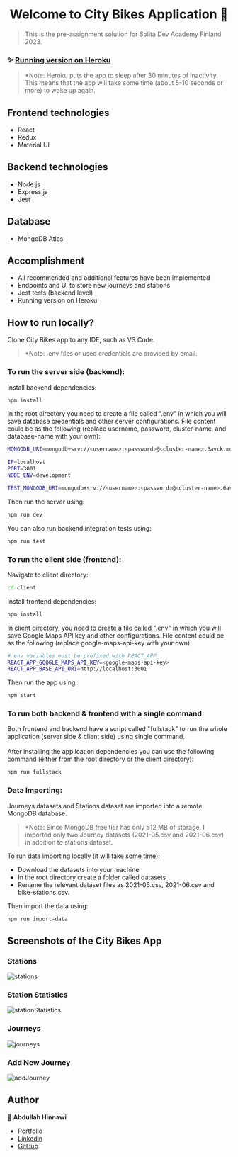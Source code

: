 <h1 align="center">Welcome to City Bikes Application 👋</h1>

> This is the pre-assignment solution for Solita Dev Academy Finland 2023.

### ✨ [Running version on Heroku](https://citybikes.herokuapp.com/)

> \*Note: Heroku puts the app to sleep after 30 minutes of inactivity. This means
> that the app will take some time (about 5-10 seconds or more) to wake up again.

## Frontend technologies

- React
- Redux
- Material UI

## Backend technologies

- Node.js
- Express.js
- Jest

## Database

- MongoDB Atlas

## Accomplishment

- All recommended and additional features have been implemented
- Endpoints and UI to store new journeys and stations
- Jest tests (backend level)
- Running version on Heroku

## How to run locally?

Clone City Bikes app to any IDE, such as VS Code.

> \*Note: .env files or used credentials are provided by email.

### To run the server side (backend):

Install backend dependencies:

```sh
npm install
```

In the root directory you need to create a file called ".env" in which you
will save database credentials and other server configurations. File content could be as
the following (replace username, password, cluster-name, and database-name with your own):

```sh
MONGODB_URI=mongodb+srv://<username>:<password>@<cluster-name>.6avck.mongodb.net/<database-name>?retryWrites=true&w=majority

IP=localhost
PORT=3001
NODE_ENV=development

TEST_MONGODB_URI=mongodb+srv://<username>:<password>@<cluster-name>.6avck.mongodb.net/<database-name>?retryWrites=true&w=majority
```

Then run the server using:

```sh
npm run dev
```

You can also run backend integration tests using:

```sh
npm run test
```

### To run the client side (frontend):

Navigate to client directory:

```sh
cd client
```

Install frontend dependencies:

```sh
npm install
```

In client directory, you need to create a file called ".env" in which you
will save Google Maps API key and other configurations. File content could be as
the following (replace google-maps-api-key with your own):

```sh
# env variables must be prefixed with REACT_APP_
REACT_APP_GOOGLE_MAPS_API_KEY=<google-maps-api-key>
REACT_APP_BASE_API_URI=http://localhost:3001
```

Then run the app using:

```sh
npm start
```

### To run both backend & frontend with a single command:

Both frontend and backend have a script called "fullstack" to run the whole
application (server side & client side) using single command. </br></br>
After installing the application dependencies you can use the following command (either from the root directory or the client directory):

```sh
npm run fullstack
```

### Data Importing:

Journeys datasets and Stations dataset are imported into a remote MongoDB database.

> \*Note: Since MongoDB free tier has only 512 MB of storage, I imported only two Journey datasets (2021-05.csv and 2021-06.csv) in addition to stations dataset.

To run data importing locally (it will take some time):
- Download the datasets into your machine
- In the root directory create a folder called datasets
- Rename the relevant dataset files as 2021-05.csv, 2021-06.csv and bike-stations.csv.

Then import the data using:

```sh
npm run import-data
```

## Screenshots of the City Bikes App

### Stations
![stations](./screenshots/stations.png)

### Station Statistics
![stationStatistics](./screenshots/station-stats.png)

### Journeys
![journeys](./screenshots/journeys.png)

### Add New Journey
![addJourney](./screenshots/add-journey.png)

## Author

👤 **Abdullah Hinnawi**

- [Portfolio](https://abdullahhinnawi.com/)
- [Linkedin](https://www.linkedin.com/in/abdullah-hinnawi-426465198/)
- [GitHub](https://github.com/abdullahHinnawi)

